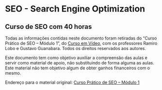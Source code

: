 # SEO - Search Engine Optimization

## Curso de SEO com 40 horas

Todas as informações contidas neste documento foram retiradas do “Curso Prático de SEO – Módulo 1”, do [Curso em Vídeo](https://www.cursoemvideo.com/), com os professores Ramiro Lobo e Gustavo Guanabara. Todos os direitos reservados aos autores.

Este documento tem como objetivo auxiliar a compreensão das aulas e servir como material de apoio, não substituindo de forma alguma as aulas. Este material não tem objetivo algum de obter ganhos financeiros com o mesmo.

Endereço para o material original: [Curso Prático de SEO – Módulo 1](https://www.cursoemvideo.com/curso/curso-pratico-de-seo-modulo-01/)